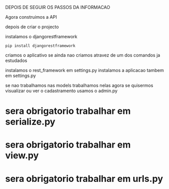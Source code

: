DEPOIS DE SEGUIR OS PASSOS DA INFORMACAO

Agora construimos a API

depois de criar o projecto

instalamos o djangorestframework

    pip install djangorestframework

criamos o aplicativo se ainda nao criamos atravez de um dos comandos ja estudados

instalamos o rest_framework em settings.py
instalamos a aplicacao tambem em settings.py

se nao trabalhamos nas models trabalhamos nelas agora
se quisermos visualizar ou ver o cadastramento usamos o admin.py

# sera obrigatorio trabalhar em serialize.py

# sera obrigatorio trabalhar em view.py

# sera obrigatorio trabalhar em urls.py

#


